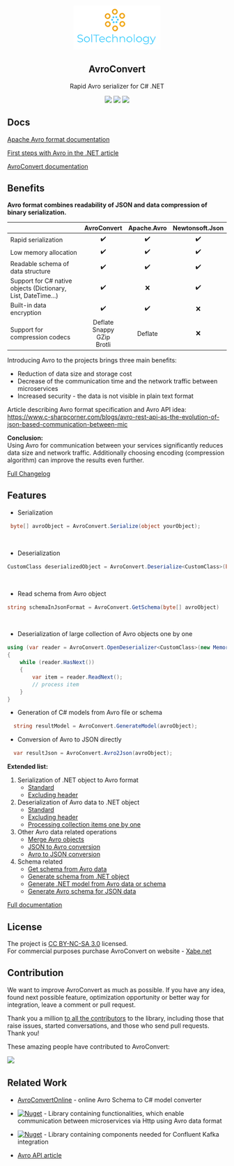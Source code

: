 ﻿
<p align="center">
    <img alt="SolTechnology-logo" src="./docs/logo.png" width="200">
</p>

<h2 align="center">
  AvroConvert
</h2>

<p align="center">
 <a> Rapid Avro serializer for C# .NET </a>
</p>

<p align="center">
 <a href="https://www.nuget.org/packages/AvroConvert"><img src="https://img.shields.io/badge/Nuget-v3.4.10-blue?logo=nuget"></a>
 <a href="https://adrianstrugala.github.io/AvroConvert/"><img src="https://img.shields.io/badge/Downloads-899k-blue?logo=github"></a>
 <a href="https://github.com/AdrianStrugala/AvroConvert/actions/workflows/build&test.yml"><img src="https://github.com/AdrianStrugala/AvroConvert/actions/workflows/build&test.yml/badge.svg"></a>

</p>

## Docs

[Apache Avro format documentation](http://avro.apache.org/)

[First steps with Avro in the .NET article](https://www.c-sharpcorner.com/article/how-to-work-with-avro-data-type-in-net-environment/)

[AvroConvert documentation](https://github.com/AdrianStrugala/AvroConvert/tree/master/docs)


## Benefits

**Avro format combines readability of JSON and data compression of binary serialization.**

|                                                               | AvroConvert                                | Apache.Avro | Newtonsoft.Json |
|---------------------------------------------------------------|:------------------------------------------:|:-----------:|:---------------:|
| Rapid serialization                                            |                      ✔️                     |      ✔️      |        ✔️        |                       
| Low memory allocation                                         |                      ✔️                     |      ✔️      |        ✔️        |
| Readable schema of data structure                                      |                      ✔️                     |      ✔️      |        ✔️        |
| Support for C# native objects (Dictionary, List, DateTime...) |                      ✔️                     |      ❌      |        ✔️        |
| Built-in data encryption                                          |                      ✔️                     |      ✔️      |        ❌        |
| Support for compression codecs                                | Deflate<br/>  Snappy<br/> GZip<br/> Brotli |   Deflate   |        ❌        |

Introducing Avro to the projects brings three main benefits:
* Reduction of data size and storage cost
* Decrease of the communication time and the network traffic between microservices
* Increased security - the data is not visible in plain text format


Article describing Avro format specification and Avro API idea: https://www.c-sharpcorner.com/blogs/avro-rest-api-as-the-evolution-of-json-based-communication-between-mic

**Conclusion:** <br>
Using Avro for communication between your services significantly reduces data size and network traffic. Additionally choosing encoding (compression algorithm) can improve the results even further.


[Full Changelog](https://github.com/AdrianStrugala/AvroConvert/blob/master/docs/CHANGELOG.md)



## Features


* Serialization
```csharp
 byte[] avroObject = AvroConvert.Serialize(object yourObject);
```
<br/>

* Deserialization
```csharp
CustomClass deserializedObject = AvroConvert.Deserialize<CustomClass>(byte[] avroObject);
```
<br/>

* Read schema from Avro object

```csharp
string schemaInJsonFormat = AvroConvert.GetSchema(byte[] avroObject)
```
<br/>

* Deserialization of large collection of Avro objects one by one

```csharp
using (var reader = AvroConvert.OpenDeserializer<CustomClass>(new MemoryStream(avroObject)))
{
    while (reader.HasNext())
    {
        var item = reader.ReadNext();
        // process item
    }
}
```

* Generation of C# models from Avro file or schema

```csharp
  string resultModel = AvroConvert.GenerateModel(avroObject);
```

* Conversion of Avro to JSON directly

```csharp
  var resultJson = AvroConvert.Avro2Json(avroObject);
```

**Extended list:** <br>
1. Serialization of .NET object to Avro format 
   - [Standard](https://github.com/AdrianStrugala/AvroConvert/blob/master/docs/Documentation.md#serialization)
   - [Excluding header](https://github.com/AdrianStrugala/AvroConvert/blob/master/docs/Documentation.md#headless-serialization-and-deserialization)
2. Deserialization of Avro data to .NET object 
   - [Standard](https://github.com/AdrianStrugala/AvroConvert/blob/master/docs/Documentation.md#serialization)
   - [Excluding header](https://github.com/AdrianStrugala/AvroConvert/blob/master/docs/Documentation.md#headless-serialization-and-deserialization)
   - [Processing collection items one by one](https://github.com/AdrianStrugala/AvroConvert/blob/master/docs/Documentation.md#deserialization-of-large-collection-of-avro-objects-one-by-one)
3. Other Avro data related operations
   - [Merge Avro objects](https://github.com/AdrianStrugala/AvroConvert/blob/master/docs/Documentation.md#merge)
   - [JSON to Avro conversion](https://github.com/AdrianStrugala/AvroConvert/blob/master/docs/Documentation.md#json2avro)
   - [Avro to JSON conversion](https://github.com/AdrianStrugala/AvroConvert/blob/master/docs/Documentation.md#avro2json)
4. Schema related
   - [Get schema from Avro data](https://github.com/AdrianStrugala/AvroConvert/blob/master/docs/Documentation.Schema.md#reading-avro-schema-from-avro-encoded-object)
   - [Generate schema from .NET object](https://github.com/AdrianStrugala/AvroConvert/blob/master/docs/Documentation.md#generating-avro-schema-for-c-classes)
   - [Generate .NET model from Avro data or schema](https://github.com/AdrianStrugala/AvroConvert/blob/master/docs/Documentation.Schema.md#generate-model)
   - [Generate Avro schema for JSON data](https://github.com/AdrianStrugala/AvroConvert/blob/master/src/AvroConvert/SchemaConvert.GenerateFromJson.cs)


[Full documentation](https://github.com/AdrianStrugala/AvroConvert/tree/master/docs)



## License  

The project is [CC BY-NC-SA 3.0](https://creativecommons.org/licenses/by-nc-sa/3.0/) licensed.
\
For commercial purposes purchase AvroConvert on website - [Xabe.net](https://xabe.net/product/avroconvert/)


## Contribution

We want to improve AvroConvert as much as possible. If you have any idea, found next possible feature, optimization opportunity or better way for integration, leave a comment or pull request.


Thank you a million [to all the contributors](https://github.com/AdrianStrugala/AvroConvert/graphs/contributors) to the library, including those that raise issues, started conversations, and those who send pull requests. Thank you!

These amazing people have contributed to AvroConvert:

<a href="https://github.com/AdrianStrugala/AvroConvert/graphs/contributors">
  <img src="https://contrib.rocks/image?repo=AdrianStrugala/AvroConvert" />
</a>



## Related Work  

- [AvroConvertOnline](https://adrianstrugala.github.io/AvroConvert/) - online Avro Schema to C# model converter

- [![Nuget](https://img.shields.io/badge/Soltechnology.Avro.Http-v3.0.0-blue?logo=nuget)](https://www.nuget.org/packages/SolTechnology.Avro.Http/) - Library containing functionalities, which enable communication between microservices via Http using Avro data format

- [![Nuget](https://img.shields.io/badge/Soltechnology.Avro.Kafka-v3.0.0-blue?logo=nuget)](https://www.nuget.org/packages/SolTechnology.Avro.Kafka/) - Library containing components needed for Confluent Kafka integration

- [Avro API article](https://www.c-sharpcorner.com/blogs/avro-rest-api-as-the-evolution-of-json-based-communication-between-mic) 
